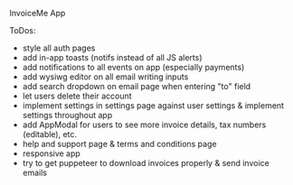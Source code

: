InvoiceMe App


ToDos:
- style all auth pages
- add in-app toasts (notifs instead of all JS alerts)
- add notifications to all events on app (especially payments)
- add wysiwg editor on all email writing inputs
- add search dropdown on email page when entering "to" field
- let users delete their account
- implement settings in settings page against user settings & implement settings throughout app
- add AppModal for users to see more invoice details, tax numbers (editable), etc.
- help and support page & terms and conditions page
- responsive app
- try to get puppeteer to download invoices properly & send invoice emails